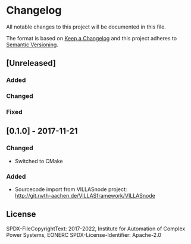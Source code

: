 # Changelog

All notable changes to this project will be documented in this file.

The format is based on [Keep a Changelog](http://keepachangelog.com/en/1.0.0/)
and this project adheres to [Semantic Versioning](http://semver.org/spec/v2.0.0.html).

## [Unreleased]

### Added

### Changed

### Fixed

## [0.1.0] - 2017-11-21

### Changed

- Switched to CMake

### Added

- Sourcecode import from VILLASnode project:  
  http://git.rwth-aachen.de/VILLASframework/VILLASnode

## License

SPDX-FileCopyrightText: 2017-2022, Institute for Automation of Complex Power Systems, EONERC
SPDX-License-Identifier: Apache-2.0
